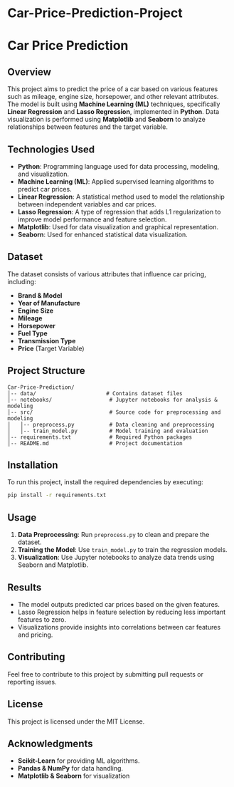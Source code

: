 # Car-Price-Prediction-Project

# Car Price Prediction

## Overview
This project aims to predict the price of a car based on various features such as mileage, engine size, horsepower, and other relevant attributes. The model is built using **Machine Learning (ML)** techniques, specifically **Linear Regression** and **Lasso Regression**, implemented in **Python**. Data visualization is performed using **Matplotlib** and **Seaborn** to analyze relationships between features and the target variable.

## Technologies Used
- **Python**: Programming language used for data processing, modeling, and visualization.
- **Machine Learning (ML)**: Applied supervised learning algorithms to predict car prices.
- **Linear Regression**: A statistical method used to model the relationship between independent variables and car prices.
- **Lasso Regression**: A type of regression that adds L1 regularization to improve model performance and feature selection.
- **Matplotlib**: Used for data visualization and graphical representation.
- **Seaborn**: Used for enhanced statistical data visualization.

## Dataset
The dataset consists of various attributes that influence car pricing, including:
- **Brand & Model**
- **Year of Manufacture**
- **Engine Size**
- **Mileage**
- **Horsepower**
- **Fuel Type**
- **Transmission Type**
- **Price** (Target Variable)

## Project Structure
```
Car-Price-Prediction/
│-- data/                      # Contains dataset files
│-- notebooks/                  # Jupyter notebooks for analysis & modeling
│-- src/                        # Source code for preprocessing and modeling
│   │-- preprocess.py           # Data cleaning and preprocessing
│   │-- train_model.py          # Model training and evaluation
│-- requirements.txt            # Required Python packages
│-- README.md                   # Project documentation
```

## Installation
To run this project, install the required dependencies by executing:
```bash
pip install -r requirements.txt
```

## Usage
1. **Data Preprocessing**: Run `preprocess.py` to clean and prepare the dataset.
2. **Training the Model**: Use `train_model.py` to train the regression models.
3. **Visualization**: Use Jupyter notebooks to analyze data trends using Seaborn and Matplotlib.

## Results
- The model outputs predicted car prices based on the given features.
- Lasso Regression helps in feature selection by reducing less important features to zero.
- Visualizations provide insights into correlations between car features and pricing.

## Contributing
Feel free to contribute to this project by submitting pull requests or reporting issues.

## License
This project is licensed under the MIT License.

## Acknowledgments
- **Scikit-Learn** for providing ML algorithms.
- **Pandas & NumPy** for data handling.
- **Matplotlib & Seaborn** for visualization

